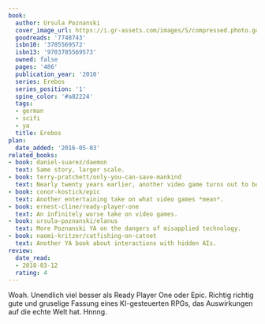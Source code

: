 ```yaml
---
book:
  author: Ursula Poznanski
  cover_image_url: https://i.gr-assets.com/images/S/compressed.photo.goodreads.com/books/1372662274l/7748743.jpg
  goodreads: '7748743'
  isbn10: '3785569572'
  isbn13: '9783785569573'
  owned: false
  pages: '486'
  publication_year: '2010'
  series: Erebos
  series_position: '1'
  spine_color: '#a82224'
  tags:
  - german
  - scifi
  - ya
  title: Erebos
plan:
  date_added: '2016-05-03'
related_books:
- book: daniel-suarez/daemon
  text: Same story, larger scale.
- book: terry-pratchett/only-you-can-save-mankind
  text: Nearly twenty years earlier, another video game turns out to be real.
- book: conor-kostick/epic
  text: Another entertaining take on what video games *mean*.
- book: ernest-cline/ready-player-one
  text: An infinitely worse take on video games.
- book: ursula-poznanski/elanus
  text: More Poznanski YA on the dangers of misapplied technology.
- book: naomi-kritzer/catfishing-on-catnet
  text: Another YA book about interactions with hidden AIs.
review:
  date_read:
  - 2018-03-12
  rating: 4
---
```


Woah. Unendlich viel besser als Ready Player One oder Epic. Richtig richtig gute und gruselige Fassung eines
KI-gesteuerten RPGs, das Auswirkungen auf die echte Welt hat. Hnnng.
